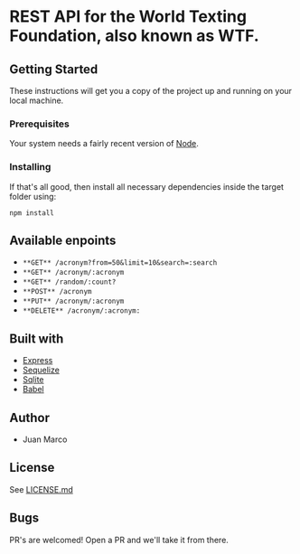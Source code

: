 # REST API for the World Texting Foundation, also known as WTF.

## Getting Started
These instructions will get you a copy of the project up and running on your local machine.

### Prerequisites
Your system needs a fairly recent version of [Node](https://nodejs.org/en/). 

### Installing
If that's all good, then install all necessary dependencies inside the target folder using:
```
npm install
```

## Available enpoints
- `**GET** /acronym?from=50&limit=10&search=:search`
- `**GET** /acronym/:acronym`
- `**GET** /random/:count?`
- `**POST** /acronym`
- `**PUT** /acronym/:acronym`
- `**DELETE** /acronym/:acronym:`

## Built with
- [Express](https://expressjs.com/)
- [Sequelize](https://sequelize.org/)
- [Sqlite](https://sqlite.org/)
- [Babel](https://babeljs.io/)

## Author
 - Juan Marco

## License
See [LICENSE.md](LICENSE.md)

## Bugs
PR's are welcomed! Open a PR and we'll take it from there.



